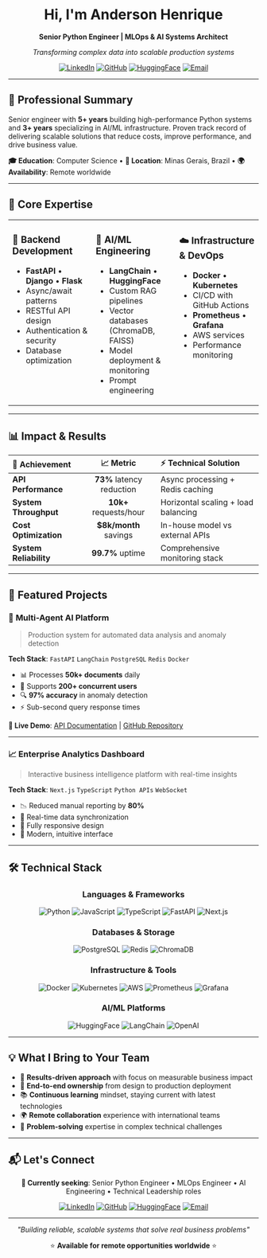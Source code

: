 <div align="center">
  
# Hi, I'm Anderson Henrique

**Senior Python Engineer | MLOps & AI Systems Architect**

*Transforming complex data into scalable production systems*

[![LinkedIn](https://img.shields.io/badge/-LinkedIn-0A66C2?style=for-the-badge&logo=linkedin&logoColor=white)](https://www.linkedin.com/in/anderson-h-silva95/)
[![GitHub](https://img.shields.io/badge/-GitHub-181717?style=for-the-badge&logo=github&logoColor=white)](https://github.com/anderson-ufrj)
[![HuggingFace](https://img.shields.io/badge/-HuggingFace-FFAE00?style=for-the-badge&logo=huggingface&logoColor=black)](https://huggingface.co/neural-thinker)
[![Email](https://img.shields.io/badge/-Contact-D14836?style=for-the-badge&logo=gmail&logoColor=white)](mailto:andersonhs27@gmail.com)

</div>

---

## 🎯 **Professional Summary**

Senior engineer with **5+ years** building high-performance Python systems and **3+ years** specializing in AI/ML infrastructure. Proven track record of delivering scalable solutions that reduce costs, improve performance, and drive business value.

**🎓 Education**: Computer Science • **📍 Location**: Minas Gerais, Brazil • **🌍 Availability**: Remote worldwide

---

## 💼 **Core Expertise**

<table>
<tr>
<td width="33%" valign="top">

### 🐍 **Backend Development**
- **FastAPI** • **Django** • **Flask**
- Async/await patterns
- RESTful API design
- Authentication & security
- Database optimization

</td>
<td width="33%" valign="top">

### 🤖 **AI/ML Engineering**
- **LangChain** • **HuggingFace**
- Custom RAG pipelines
- Vector databases (ChromaDB, FAISS)
- Model deployment & monitoring
- Prompt engineering

</td>
<td width="33%" valign="top">

### ☁️ **Infrastructure & DevOps**
- **Docker** • **Kubernetes**
- CI/CD with GitHub Actions
- **Prometheus** • **Grafana**
- AWS services
- Performance monitoring

</td>
</tr>
</table>

---

## 📊 **Impact & Results**

<div align="center">

| 🎯 **Achievement** | 📈 **Metric** | ⚡ **Technical Solution** |
|:---|:---:|:---|
| **API Performance** | **73%** latency reduction | Async processing + Redis caching |
| **System Throughput** | **10k+** requests/hour | Horizontal scaling + load balancing |
| **Cost Optimization** | **$8k/month** savings | In-house model vs external APIs |
| **System Reliability** | **99.7%** uptime | Comprehensive monitoring stack |

</div>

---

## 🚀 **Featured Projects**

### 🤖 **Multi-Agent AI Platform**
> Production system for automated data analysis and anomaly detection

**Tech Stack**: `FastAPI` `LangChain` `PostgreSQL` `Redis` `Docker`

- 📊 Processes **50k+ documents** daily
- 👥 Supports **200+ concurrent users**
- 🔍 **97% accuracy** in anomaly detection
- ⚡ Sub-second query response times

**🚀 Live Demo**: [API Documentation](https://neural-thinker-cidadao-ai-backend.hf.space/docs) | [GitHub Repository](https://github.com/anderson-ufrj/cidadao.ai-backend)

---

### 📈 **Enterprise Analytics Dashboard**
> Interactive business intelligence platform with real-time insights

**Tech Stack**: `Next.js` `TypeScript` `Python APIs` `WebSocket`

- 📉 Reduced manual reporting by **80%**
- 🔄 Real-time data synchronization
- 📱 Fully responsive design
- 🎨 Modern, intuitive interface

---

## 🛠 **Technical Stack**

<div align="center">

### **Languages & Frameworks**
![Python](https://img.shields.io/badge/-Python-3776AB?style=flat-square&logo=python&logoColor=white)
![JavaScript](https://img.shields.io/badge/-JavaScript-F7DF1E?style=flat-square&logo=javascript&logoColor=black)
![TypeScript](https://img.shields.io/badge/-TypeScript-3178C6?style=flat-square&logo=typescript&logoColor=white)
![FastAPI](https://img.shields.io/badge/-FastAPI-009688?style=flat-square&logo=fastapi&logoColor=white)
![Next.js](https://img.shields.io/badge/-Next.js-000000?style=flat-square&logo=nextdotjs&logoColor=white)

### **Databases & Storage**
![PostgreSQL](https://img.shields.io/badge/-PostgreSQL-336791?style=flat-square&logo=postgresql&logoColor=white)
![Redis](https://img.shields.io/badge/-Redis-DC382D?style=flat-square&logo=redis&logoColor=white)
![ChromaDB](https://img.shields.io/badge/-ChromaDB-2D3748?style=flat-square&logo=python&logoColor=white)

### **Infrastructure & Tools**
![Docker](https://img.shields.io/badge/-Docker-2496ED?style=flat-square&logo=docker&logoColor=white)
![Kubernetes](https://img.shields.io/badge/-Kubernetes-326CE5?style=flat-square&logo=kubernetes&logoColor=white)
![AWS](https://img.shields.io/badge/-AWS-232F3E?style=flat-square&logo=amazonaws&logoColor=white)
![Prometheus](https://img.shields.io/badge/-Prometheus-E6522C?style=flat-square&logo=prometheus&logoColor=white)
![Grafana](https://img.shields.io/badge/-Grafana-F46800?style=flat-square&logo=grafana&logoColor=white)

### **AI/ML Platforms**
![HuggingFace](https://img.shields.io/badge/-HuggingFace-FFAE00?style=flat-square&logo=huggingface&logoColor=black)
![LangChain](https://img.shields.io/badge/-LangChain-2D3748?style=flat-square&logo=python&logoColor=white)
![OpenAI](https://img.shields.io/badge/-OpenAI-412991?style=flat-square&logo=openai&logoColor=white)

</div>

---

## 💡 **What I Bring to Your Team**

- 🎯 **Results-driven approach** with focus on measurable business impact
- 🚀 **End-to-end ownership** from design to production deployment
- 📚 **Continuous learning** mindset, staying current with latest technologies
- 🌍 **Remote collaboration** experience with international teams
- 🔧 **Problem-solving** expertise in complex technical challenges

---

## 📬 **Let's Connect**

<div align="center">

**🎯 Currently seeking**: Senior Python Engineer • MLOps Engineer • AI Engineering • Technical Leadership roles

[![LinkedIn](https://img.shields.io/badge/Let's%20Connect-0A66C2?style=for-the-badge&logo=linkedin&logoColor=white)](https://www.linkedin.com/in/anderson-h-silva95/)
[![GitHub](https://img.shields.io/badge/View%20Projects-181717?style=for-the-badge&logo=github&logoColor=white)](https://github.com/anderson-ufrj)
[![HuggingFace](https://img.shields.io/badge/Live%20Demos-FFAE00?style=for-the-badge&logo=huggingface&logoColor=black)](https://huggingface.co/neural-thinker)
[![Email](https://img.shields.io/badge/Get%20In%20Touch-D14836?style=for-the-badge&logo=gmail&logoColor=white)](mailto:andersonhs27@gmail.com)

---

*"Building reliable, scalable systems that solve real business problems"*

⭐ **Available for remote opportunities worldwide** ⭐

</div>
